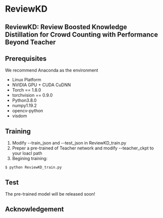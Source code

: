 # ReviewKD
## ReviewKD: Review Boosted Knowledge Distillation for Crowd Counting with Performance  Beyond Teacher

## Prerequisites
We recommend Anaconda as the environment

* Linux Platform
* NVIDIA GPU + CUDA CuDNN
* Torch == 1.8.0
* torchvision == 0.9.0
* Python3.8.0
* numpy1.19.2
* opencv-python
* visdom

## Training
1. Modify --train_json and --test_json in ReviewKD_train.py
2. Preper a pre-trained of Teacher network and modify --teacher_ckpt to your loacl path
3. Begining training:
 ```
$ python ReviewKD_train.py
 ```

## Test
The pre-trained model will be released soon! 

## Acknowledgement 

